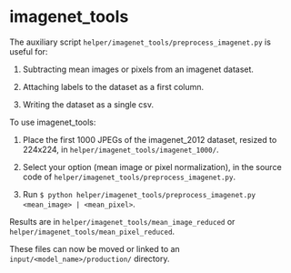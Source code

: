 # imagenet_tools
The auxiliary script `helper/imagenet_tools/preprocess_imagenet.py` is useful for:

1. Subtracting mean images or pixels from an imagenet dataset.

2. Attaching labels to the dataset as a first column.

3. Writing the dataset as a single csv.

To use imagenet_tools:

1. Place the first 1000 JPEGs of the imagenet_2012 dataset, resized to 224x224, in `helper/imagenet_tools/imagenet_1000/`.

2. Select your option (mean image or pixel normalization), in the source code of `helper/imagenet_tools/preprocess_imagenet.py`.

3. Run `$ python helper/imagenet_tools/preprocess_imagenet.py <mean_image> | <mean_pixel>`.

Results are in `helper/imagenet_tools/mean_image_reduced` or `helper/imagenet_tools/mean_pixel_reduced`. 

These files can now be moved or linked to an `input/<model_name>/production/` directory.
